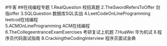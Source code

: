 #牛客
##在线编程专题
1.RealQuestion					校招真题
2.TheSwordRefersToOffer				剑指offer
3.SQLQuestion					数据库SQL实战
4.LeetCodeOnLineProgramming			leetcod在线编程				
5.ACMOnLineProgramming				ACM在线编程
6.TheCollegeentranceExamExercises		考研复试上机题
7.HuaWei					华为机试
8.程序员代码面试指南
8.CrackingtheCodingInterview        		程序员面试金典
